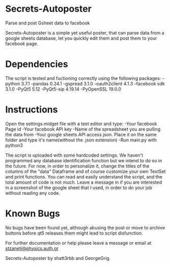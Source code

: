# Secrets-Autoposter
Parse and post Gsheet data to facebook

Secrets-Autoposter is a simple yet useful poster, that can parse data from a
google sheets database, let you quickly edit them and post them to your facebook
page.

# Dependencies
The script is tested and fuctioning correctly using the following packages:
-python 3.7.1
-pandas 0.24.1
-gspread 3.1.0
-oauth2client 4.1.3
-facebook sdk 3.1.0
-PyQt5 5.12
-PyQt5-sip 4.19.14
-PyOpenSSL 19.0.0

# Instructions
Open the settings.midget file with a text editor and type:
-Your facebook Page id
-Your facebook API key
-Name of the spreadsheet you are pulling the data from
-Your google sheets API access json. Place it on the same folder and
type it's name(without the .json extension)
-Run main.py with python3

The script is uploaded with some hardcoded settings. We haven't programmed any database
identification function but we intend to do so in the future. For now, in order to personalize it,
change the titles of the columns of the "data" Dataframe and of course customize your own TextSet
and print functions. 
You can read and easily understand the script, and the total amount of code is not much.
Leave a message in if you are interested in a screenshot of the google sheet
that I used, in order to do your job without reading any code.

# Known Bugs
No bugs have been found yet, although abusing the post or move to archive buttons before qt5
releases them might lead to script disfunction.

For further documentation or help please leave a message or email at stzaneti@physics.auth.gr

Secrets-Autoposter by shatt3rbb and GeorgeGrig.
